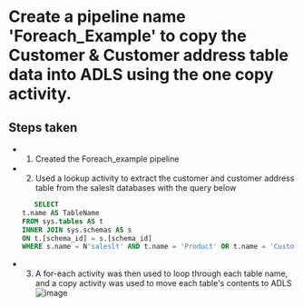 # Create a pipeline name 'Foreach_Example' to copy the Customer & Customer address table data into ADLS using the one copy activity.

## Steps taken 

- 1. Created the Foreach_example pipeline
- 2. Used a lookup activity to extract the customer and customer address table from the saleslt databases with the query below
  ```sql
     SELECT 
  t.name AS TableName
  FROM sys.tables AS t
  INNER JOIN sys.schemas AS s 
  ON t.[schema_id] = s.[schema_id]
  WHERE s.name = N'saleslt' AND t.name = 'Product' OR t.name = 'Customer';
  ```
- 3.  A for-each activity was then used to loop through each table name, and a copy activity was used to move each table's contents to ADLS
![image](https://github.com/Idowuilekura/AzureLibPracticeQuestions/assets/38056084/0eb1799e-e2fd-412e-843b-b7ebbde9c97a)
